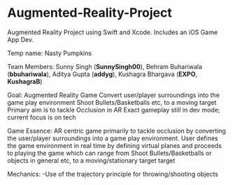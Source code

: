 # Augmented-Reality-Project
Augmented Reality Project using Swift and Xcode. Includes an iOS Game App Dev.

Temp name: Nasty Pumpkins

Team Members: Sunny Singh (**SunnySingh00**), Behram Buhariwala (**bbuhariwala**), Aditya Gupta (**addyg**), Kushagra Bhargava (**EXPO**, **KushagraB**)

Goal: 
Augmented Reality Game
Convert user/player surroundings into the game play environment
Shoot Bullets/Basketballs etc, to a moving target
Primary aim is to tackle Occlusion in AR
Exact gameplay still in dev mode; current focus is on tech


Game Essence:
AR centric game primarily to tackle occlusion by converting the user/player surroundings into a game play environment. User defines the game environment in real time by defining virtual planes and proceeds to playing the game which can range from Shoot Bullets/Basketballs or objects in general etc, to a moving/stationary target target

Mechanics:
-Use of the trajectory principle for throwing/shooting objects
